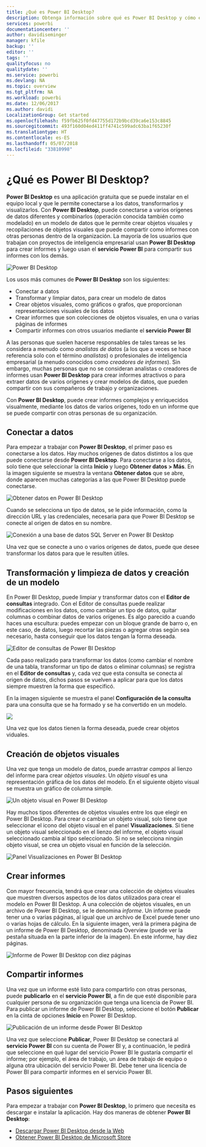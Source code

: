 ```yaml
---
title: ¿Qué es Power BI Desktop?
description: Obtenga información sobre qué es Power BI Desktop y cómo empezar a usarlo.
services: powerbi
documentationcenter: ''
author: davidiseminger
manager: kfile
backup: ''
editor: ''
tags: ''
qualityfocus: no
qualitydate: ''
ms.service: powerbi
ms.devlang: NA
ms.topic: overview
ms.tgt_pltfrm: NA
ms.workload: powerbi
ms.date: 12/06/2017
ms.author: davidi
LocalizationGroup: Get started
ms.openlocfilehash: f59fb625f0fd47755d172b9bcd39ca6e153c8845
ms.sourcegitcommit: 493f160d04ed411ff4741c599adc63ba1f65230f
ms.translationtype: HT
ms.contentlocale: es-ES
ms.lasthandoff: 05/07/2018
ms.locfileid: "33810998"
---
```

# <a name="what-is-power-bi-desktop"></a>¿Qué es Power BI Desktop?

**Power BI Desktop** es una aplicación gratuita que se puede instalar en el equipo local y que le permite conectarse a los datos, transformarlos y visualizarlos. Con **Power BI Desktop**, puede conectarse a varios orígenes de datos diferentes y combinarlos (operación conocida también como modelado) en un modelo de datos que le permite crear objetos visuales y recopilaciones de objetos visuales que puede compartir como informes con otras personas dentro de la organización. La mayoría de los usuarios que trabajan con proyectos de inteligencia empresarial usan **Power BI Desktop** para crear informes y luego usan el **servicio Power BI** para compartir sus informes con los demás.

![Power BI Desktop](media/desktop-what-is-desktop/what-is-desktop_01.png)

Los usos más comunes de **Power BI Desktop** son los siguientes:

* Conectar a datos
* Transformar y limpiar datos, para crear un modelo de datos
* Crear objetos visuales, como gráficos o grafos, que proporcionan representaciones visuales de los datos
* Crear informes que son colecciones de objetos visuales, en una o varias páginas de informes
* Compartir informes con otros usuarios mediante el **servicio Power BI**

A las personas que suelen hacerse responsables de tales tareas se les considera a menudo como *analistas de datos* (a los que a veces se hace referencia solo con el término *analistas*) o profesionales de inteligencia empresarial (a menudo conocidos como *creadores de informes*). Sin embargo, muchas personas que no se consideran analistas o creadores de informes usan **Power BI Desktop** para crear informes atractivos o para extraer datos de varios orígenes y crear modelos de datos, que pueden compartir con sus compañeros de trabajo y organizaciones.

Con **Power BI Desktop**, puede crear informes complejos y enriquecidos visualmente, mediante los datos de varios orígenes, todo en un informe que se puede compartir con otras personas de su organización. 

## <a name="connect-to-data"></a>Conectar a datos
Para empezar a trabajar con **Power BI Desktop**, el primer paso es conectarse a los datos. Hay muchos orígenes de datos distintos a los que puede conectarse desde **Power BI Desktop**. Para conectarse a los datos, solo tiene que seleccionar la cinta **Inicio** y luego **Obtener datos > Más**. En la imagen siguiente se muestra la ventana **Obtener datos** que se abre, donde aparecen muchas categorías a las que Power BI Desktop puede conectarse.

![Obtener datos en Power BI Desktop](media/desktop-what-is-desktop/what-is-desktop_02.png)

Cuando se selecciona un tipo de datos, se le pide información, como la dirección URL y las credenciales, necesaria para que Power BI Desktop se conecte al origen de datos en su nombre.

![Conexión a una base de datos SQL Server en Power BI Desktop](media/desktop-what-is-desktop/what-is-desktop_03.png)

Una vez que se conecte a uno o varios orígenes de datos, puede que desee transformar los datos para que le resulten útiles.

## <a name="transform-and-clean-data-create-a-model"></a>Transformación y limpieza de datos y creación de un modelo

En Power BI Desktop, puede limpiar y transformar datos con el **Editor de consultas** integrado. Con el Editor de consultas puede realizar modificaciones en los datos, como cambiar un tipo de datos, quitar columnas o combinar datos de varios orígenes. Es algo parecido a cuando haces una escultura: puedes empezar con un bloque grande de barro o, en este caso, de datos, luego recortar las piezas o agregar otras según sea necesario, hasta conseguir que los datos tengan la forma deseada. 

![Editor de consultas de Power BI Desktop](media/desktop-getting-started/designer_gsg_editquery.png)

Cada paso realizado para transformar los datos (como cambiar el nombre de una tabla, transformar un tipo de datos o eliminar columnas) se registra en el **Editor de consultas** y, cada vez que esta consulta se conecta al origen de datos, dichos pasos se vuelven a aplicar para que los datos siempre muestren la forma que especificó.

En la imagen siguiente se muestra el panel **Configuración de la consulta** para una consulta que se ha formado y se ha convertido en un modelo.

 ![](media/desktop-getting-started/shapecombine_querysettingsfinished.png)

Una vez que los datos tienen la forma deseada, puede crear objetos viduales. 

## <a name="create-visuals"></a>Creación de objetos visuales 

Una vez que tenga un modelo de datos, puede arrastrar *campos* al lienzo del informe para crear *objetos visuales*. Un *objeto visual* es una representación gráfica de los datos del modelo. En el siguiente objeto visual se muestra un gráfico de columna simple. 

![Un objeto visual en Power BI Desktop](media/desktop-what-is-desktop/what-is-desktop_04.png)

Hay muchos tipos diferentes de objetos visuales entre los que elegir en Power BI Desktop. Para crear o cambiar un objeto visual, solo tiene que seleccionar el icono del objeto visual en el panel **Visualizaciones**. Si tiene un objeto visual seleccionado en el lienzo del informe, el objeto visual seleccionado cambia al tipo seleccionado. Si no se selecciona ningún objeto visual, se crea un objeto visual en función de la selección.

![Panel Visualizaciones en Power BI Desktop](media/desktop-what-is-desktop/what-is-desktop_05.png)

## <a name="create-reports"></a>Crear informes

Con mayor frecuencia, tendrá que crear una colección de objetos visuales que muestren diversos aspectos de los datos utilizados para crear el modelo en Power BI Desktop. A una colección de objetos visuales, en un archivo de Power BI Desktop, se le denomina *informe*. Un informe puede tener una o varias páginas, al igual que un archivo de Excel puede tener uno o varias hojas de cálculo. En la siguiente imagen, verá la primera página de un informe de Power BI Desktop, denominada Overview (puede ver la pestaña situada en la parte inferior de la imagen). En este informe, hay diez páginas.

![Informe de Power BI Desktop con diez páginas](media/desktop-what-is-desktop/what-is-desktop_01.png)

## <a name="share-reports"></a>Compartir informes

Una vez que un informe esté listo para compartirlo con otras personas, puede **publicarlo** en el **servicio Power BI**, a fin de que esté disponible para cualquier persona de su organización que tenga una licencia de Power BI. Para publicar un informe de Power BI Desktop, seleccione el botón **Publicar** en la cinta de opciones **Inicio** en Power BI Desktop.

![Publicación de un informe desde Power BI Desktop](media/desktop-what-is-desktop/what-is-desktop_06.png)

Una vez que seleccione **Publicar**, Power BI Desktop se conectará al **servicio Power BI** con su cuenta de Power BI y, a continuación, le pedirá que seleccione en qué lugar del servicio Power BI le gustaría compartir el informe; por ejemplo, el área de trabajo, un área de trabajo de equipo o alguna otra ubicación del servicio Power BI. Debe tener una licencia de Power BI para compartir informes en el servicio Power BI.


## <a name="next-steps"></a>Pasos siguientes

Para empezar a trabajar con **Power BI Desktop**, lo primero que necesita es descargar e instalar la aplicación. Hay dos maneras de obtener **Power BI Desktop**:

* [Descargar Power BI Desktop desde la Web](desktop-get-the-desktop.md)
* [Obtener Power BI Desktop de Microsoft Store](http://aka.ms/pbidesktopstore)
